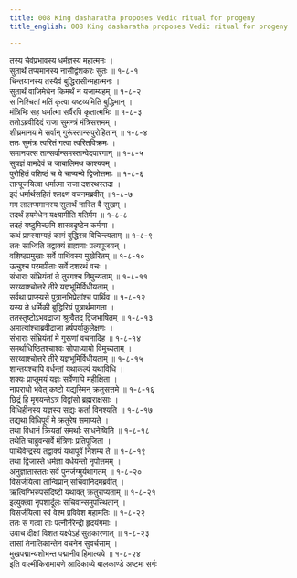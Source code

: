 ```yaml
---
title: 008 King dasharatha proposes Vedic ritual for progeny
title_english: 008 King dasharatha proposes Vedic ritual for progeny

---
```

तस्य चैवंप्रभावस्य धर्मज्ञस्य महात्मनः ।  
सुतार्थं तप्यमानस्य नासीद्वंशकरः सुतः ॥ १-८-१  
चिन्तयानस्य तस्यैवं बुद्धिरासीन्महात्मनः ।  
सुतार्थं वाजिमेधेन किमर्थं न यजाम्यहम् ॥ १-८-२  
स निश्चितां मतिं कृत्वा यष्टव्यमिति बुद्धिमान् ।  
मंत्रिभिः सह धर्मात्मा सर्वैरपि कृतात्मभिः ॥ १-८-३  
ततोऽब्रवीदिदं राजा सुमन्त्रं मंत्रिसत्तमम् ।  
शीघ्रमानय मे सर्वान् गुरूंस्तान्सपुरोहितान् ॥ १-८-४  
ततः सुमंत्रः त्वरितं गत्वा त्वरितविक्रमः ।  
समानयत्स तान्सर्वान्समस्तान्वेदपारगान् ॥ १-८-५  
सुयज्ञं वामदेवं च जाबालिमथ काश्यपम् ।  
पुरोहितं वशिष्ठं च ये चाप्यन्ये द्विजोत्तमाः ॥ १-८-६  
तान्पूजयित्वा धर्मात्मा राजा दशरथस्तदा ।  
इदं धर्मार्थसहितं श्लक्ष्णं वचनमब्रवीत् ॥१-८-७  
मम लालप्यमानस्य सुतार्थं नास्ति वै सुखम् ।  
तदर्थं हयमेधेन यक्ष्यामीति मतिर्मम ॥ १-८-८  
तदहं यष्टुमिच्छमि शास्त्रदृष्टेन कर्मणा ।  
कथं प्राप्स्याम्यहं कामं बुद्धिरत्र विचिन्त्यताम् ॥ १-८-९  
ततः साध्विति तद्वाक्यं ब्राह्मणाः प्रत्यपूजयन् ।  
वशिष्ठप्रमुखाः सर्वे पार्थिवस्य मुखेरितम् ॥ १-८-१०  
ऊचुश्च परमप्रीताः सर्वे दशरथं वचः ।  
संभाराः संभ्रियंतां ते तुरगश्च विमुच्यताम् ॥ १-८-११  
सरय्वाश्चोत्तरे तीरे यज्ञभूमिर्विधीयताम् ।  
सर्वथा प्राप्स्यसे पुत्रानभिप्रेतांश्च पार्थिव ॥ १-८-१२  
यस्य ते धर्मिकी बुद्धिरियं पुत्रार्थमागता ।  
ततस्तुष्टोऽभवद्राजा श्रुत्वैतद् द्विजभाषितम् ॥ १-८-१३  
अमात्यांश्चाब्रवीद्राजा हर्षपर्याकुलेक्षणः ।  
संभाराः संभ्रियंतां मे गुरूणां वचनादिह ॥ १-८-१४  
समर्थाधिष्ठितश्चाश्वः सोपाध्यायो विमुच्यताम् ।  
सरय्वाश्चोत्तरे तीरे यज्ञभूमिर्विधीयताम् ॥ १-८-१५  
शान्तयश्चापि वर्धन्तां यथाकल्पं यथाविधि ।  
शक्यः प्राप्तुमयं यज्ञः सर्वेणापि महीक्षिता ।  
नापराधो भवेत् कष्टो यद्यस्मिन् क्रतुसत्तमे ॥ १-८-१६  
छिद्रं हि मृगयन्तेऽत्र विद्वांसो ब्रह्मराक्षसाः ।  
विधिहीनस्य यज्ञस्य सद्यः कर्ता विनश्यति ॥ १-८-१७  
तद्यथा विधिपूर्वं मे क्रतुरेष समाप्यते ।  
तथा विधानं क्रियतां समर्थाः साधनेष्विति ॥ १-८-१८  
तथेति चाब्रुवन्सर्वे मंत्रिणः प्रतिपूजिता ।  
पार्थिवेन्द्रस्य तद्वाक्यं यथापूर्वं निशम्य ते ॥ १-८-१९  
तथा द्विजास्ते धर्मज्ञा वर्धयन्तो नृपोत्तमम् ।  
अनुज्ञातास्ततः सर्वे पुनर्जग्मुर्यथागतम् ॥ १-८-२०  
विसर्जयित्वा तान्विप्रान् सचिवानिदमब्रवीत् ।  
ऋत्विग्भिरुपसंदिष्टो यथावत् क्रतुराप्यताम् ॥ १-८-२१  
इत्युक्त्वा नृपशार्दूलः सचिवान्समुपस्थितान् ।  
विसर्जयित्वा स्वं वेश्म प्रविवेश महामतिः ॥ १-८-२२  
ततः स गत्वा ताः पत्नीर्नरेन्द्रो हृदयंगमाः ।  
उवाच दीक्षां विशत यक्ष्येऽहं सुतकारणात् ॥ १-८-२३  
तासां तेनातिकान्तेन वचनेन सुवर्चसाम् ।  
मुखपद्मान्यशोभन्त पद्मानीव हिमात्यये ॥ १-८-२४  
इति वाल्मीकिरामायणे आदिकाव्ये बालकाण्डे अष्टमः सर्गः